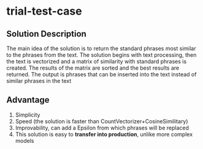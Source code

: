 # trial-test-case
## Solution Description
The main idea of the solution is to return the standard phrases most similar to the phrases from the text. The solution begins with text processing, then the text is vectorized and a matrix of similarity with standard phrases is created. The results of the matrix are sorted and the best results are returned.
The output is phrases that can be inserted into the text instead of similar phrases in the text
## Advantage
1. Simplicity
2. Speed (the solution is faster than CountVectorizer+CosineSimilitary)
3. Improvability, can add a Epsilon from which phrases will be replaced
4. This solution is easy to **transfer into production**, unlike more complex models
